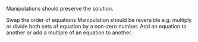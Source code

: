 Manipulations should preserve the solution.

Swap the order of equations
Manipulation should be reversible e.g. multiply or divide both sets of equation by a non-zero number.
Add an equation to another or add a multiple of an equation to another.